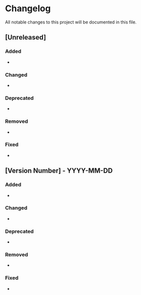 # Changelog

All notable changes to this project will be documented in this file.

## [Unreleased]

### Added
- 

### Changed
- 

### Deprecated
- 

### Removed
- 

### Fixed
- 


## [Version Number] - YYYY-MM-DD

### Added
- 

### Changed
- 

### Deprecated
- 

### Removed
- 

### Fixed
- 


